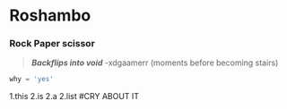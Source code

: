 # Roshambo
### Rock Paper scissor
> ***Backflips into void*** -xdgaamerr (moments before becoming stairs)

```python
why = 'yes'
```

1.this
2.is
2.a
2.list
#CRY ABOUT IT
